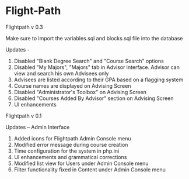 # Flight-Path

Flightpath v 0.3

Make sure to import the variables.sql and blocks.sql file into the database

Updates - 

1. Disabled "Blank Degree Search" and "Course Search" options
2. Disabled "My Majors", "Majors" tab in Advisor interface. Advisor can view and search his own Advisees only
3. Advisees are listed according to their GPA based on a flagging system
4. Course names are displayed on Advising Screen
5. Disabled "Administrator's Toolbox" on Advising Screen  
6. Disabled "Courses Added By Advisor" section on Advising Screen 
7. UI enhancements


Flightpath v 0.1

Updates – Admin Interface

1.	Added icons for Flightpath Admin Console menu
2.	Modified error message during course creation
3.	Time configuration for the system in php.ini
4.	UI enhancements and grammatical corrections
5.	Modified list view for Users under Admin Console menu
6.	Filter functionality fixed in Content under Admin Console menu

